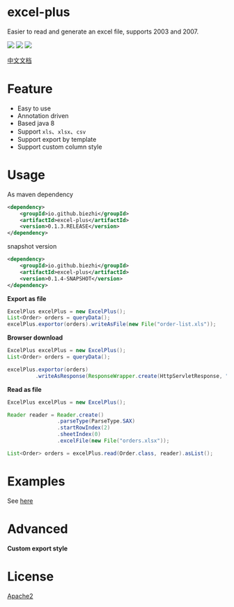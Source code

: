 # excel-plus

Easier to read and generate an excel file, supports 2003 and 2007.

[![](https://img.shields.io/travis/biezhi/excel-plus.svg)](https://travis-ci.org/biezhi/excel-plus)
[![](https://img.shields.io/maven-central/v/io.github.biezhi/excel-plus.svg)](https://mvnrepository.com/artifact/io.github.biezhi/excel-plus)
[![](https://img.shields.io/badge/license-Apache2-FF0080.svg)](https://github.com/biezhi/excel-plus/blob/master/LICENSE)

<a href="https://biezhi.github.io/excel-plus/" target="_blank">中文文档</a>

# Feature

- Easy to use
- Annotation driven
- Based java 8
- Support `xls`、`xlsx`、`csv`
- Support export by template
- Support custom column style

# Usage

As maven dependency

```xml
<dependency>
    <groupId>io.github.biezhi</groupId>
    <artifactId>excel-plus</artifactId>
    <version>0.1.3.RELEASE</version>
</dependency>
```

snapshot version

```xml
<dependency>
    <groupId>io.github.biezhi</groupId>
    <artifactId>excel-plus</artifactId>
    <version>0.1.4-SNAPSHOT</version>
</dependency>
```

**Export as file**

```java
ExcelPlus excelPlus = new ExcelPlus();
List<Order> orders = queryData();
excelPlus.exportor(orders).writeAsFile(new File("order-list.xls"));
```

**Browser download**

```java
ExcelPlus excelPlus = new ExcelPlus();
List<Order> orders = queryData();

excelPlus.exportor(orders)
         .writeAsResponse(ResponseWrapper.create(HttpServletResponse, "order-list.xls"));
```

**Read as file**

```java
ExcelPlus excelPlus = new ExcelPlus();

Reader reader = Reader.create()
                .parseType(ParseType.SAX)
                .startRowIndex(2)
                .sheetIndex(0)
                .excelFile(new File("orders.xlsx"));

List<Order> orders = excelPlus.read(Order.class, reader).asList();
```

# Examples

See [here](https://github.com/biezhi/excel-plus/tree/master/src/test/java/io/github/biezhi/excel/plus/Examples.java)

# Advanced

**Custom export style**

# License

[Apache2](https://github.com/biezhi/excel-plus/blob/master/LICENSE)